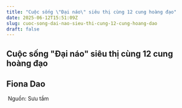 ```yaml
---
title: "Cuộc sống \"Đại náo\" siêu thị cùng 12 cung hoàng đạo"
date: 2025-06-12T15:51:09Z
slug: cuoc-song-dai-nao-sieu-thi-cung-12-cung-hoang-dao
draft: false
---
```


## Cuộc sống "Đại náo" siêu thị cùng 12 cung hoàng đạo

## Fiona Dao

​ ​Nguồn: Sưu tầm​